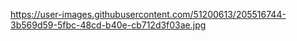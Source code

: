 https://user-images.githubusercontent.com/51200613/205516744-3b569d59-5fbc-48cd-b40e-cb712d3f03ae.jpg
